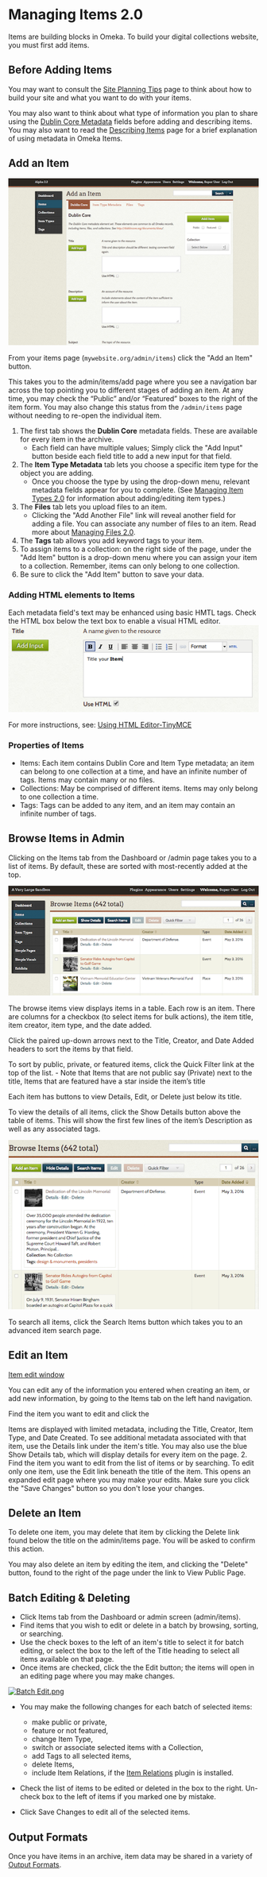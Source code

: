 Managing Items 2.0
==================


Items are building blocks in Omeka. To build your digital collections website, you must first add items.

Before Adding Items 
---------------------------------------------------------------

You may want to consult the [Site Planning Tips](/Site_Planning_Tips.md) page to think about how to build your site and what you want to do with your items.

You may also want to think about what type of information you plan to share using the [Dublin Core Metadata](http://dublincore.org/documents/usageguide/) fields before adding and describing items. You may also want to read the [Describing Items](/Describing_Items.md) page for a brief explanation of using metadata in Omeka Items.

Add an Item 
---------------------------------------------------------------

![Add Item.png](/doc_files/itemAdd.png)

From your items page (`mywebsite.org/admin/items`) click the "Add an Item" button.

This takes you to the admin/items/add page where you see a navigation bar across the top pointing you to different stages of adding an item. At any time, you may check the “Public” and/or “Featured” boxes to the right of the item form. You may also change this status from the `/admin/items` page without needing to re-open the individual item.
1.  The first tab shows the **Dublin Core** metadata fields. These are available for every item in the archive. 
    - Each field can have multiple values; Simply click the "Add Input" button beside each field title to add a new input for that field.
2.  The **Item Type Metadata** tab lets you choose a specific item type for the object you are adding. 
     - Once you choose the type by using the drop-down menu, relevant metadata fields appear for you to complete. (See [Managing Item Types 2.0](/Managing_Item_Types_2.0.md) for information about adding/editing item types.)
3.  The **Files** tab lets you upload files to an item. 
     - Clicking the "Add Another File" link will reveal another field for adding a file. You can associate any number of files to an item. Read more about [Managing Files 2.0](Managing_Files_2.0.md).
4.  The **Tags** tab allows you add keyword tags to your item.
5.  To assign items to a collection: on the right side of the page, under the "Add Item" button is a drop-down menu where you can assign your item to a collection. Remember, items can only belong to one collection.
6.  Be sure to click the "Add Item" button to save your data.

###  Adding HTML elements to Items

Each metadata field's text may be enhanced using basic HMTL tags. Check the HTML box below the text box to enable a visual HTML editor. 
![Item element with Use HTML box ticked](doc_files/itemHTML.png)

For more instructions, see:
[Using HTML Editor-TinyMCE](/Using_HTML_Editor-TinyMCE.md)

### Properties of Items

-   Items: Each item contains Dublin Core and Item Type metadata; an item can belong to one collection at a time, and have an infinite number of tags. Items may contain many or no files.
-   Collections: May be comprised of different items. Items may only belong to one collection a time.
-   Tags: Tags can be added to any item, and an item may contain an infinite number of tags.

Browse Items in Admin
-------------------------------------------------------------
Clicking on the Items tab from the Dashboard or /admin page takes you to a list of items. By default, these are sorted with most-recently added at the top.

![Browse items view](/doc_files/itemBrowse.png)

The browse items view displays items in a table. Each row is an item. There are columns for a checkbox (to select items for bulk actions), the item title, item creator, item type, and the date added. 

Click the paired up-down arrows next to the Title, Creator, and Date Added headers to sort the items by that field. 


To sort by public, private, or featured items, click the Quick     Filter link at the top of the list.
    -  Note that Items that are not public say (Private) next to the title, Items that are featured have a star inside the item’s title

Each item has buttons to view Details, Edit, or Delete just below its title. 

To view the details of all items, click the Show Details button above the table of items. This will show the first few lines of the item’s Description as well as any associated tags.

![Browse items with details shown](/doc_files/itemBrowseDet.png)

To search all items, click the Search Items button which takes you to an advanced item search page.

Edit an Item
--------------------------------------------------------------

[Item edit window](doc_files/itemEdit.png)

You can edit any of the information you entered when creating an item, or add new information, by going to the Items tab on the left hand navigation. 

Find the item you want to edit and click the 

Items are displayed with limited metadata, including the Title, Creator, Item Type, and Date Created. To see additional metadata associated with that item, use the Details link under the item's title. You may also use the blue Show Details tab, which will display details for every item on the page.
2.  Find the item you want to edit from the list of items or by searching. To edit only one item, use the Edit link beneath the title of the item. This opens an expanded edit page where you may make your edits. Make sure you click the "Save Changes" button so you don't lose your changes.

Delete an Item
----------------------------------------------------------------

To delete one item, you may delete that item by clicking the Delete link found below the title on the admin/items page. You will be asked to confirm this action.

You may also delete an item by editing the item, and clicking the "Delete" button, found to the right of the page under the link to View Public Page.

Batch Editing & Deleting
-------------------------------------------------------------------------------------------

-   Click Items tab from the Dashboard or admin screen (admin/items).
-   Find items that you wish to edit or delete in a batch by browsing, sorting, or searching.
-   Use the check boxes to the left of an item's title to select it for batch editing, or select the box to the left of the Title heading to select all items available on that page.
-   Once items are checked, click the the Edit button; the items will open in an editing page where you may make changes.

[![Batch Edit.png](https://omeka.org/c/images/f/f0/Batch_Edit.png)](https://omeka.org/codex/File:Batch_Edit.png)

-   You may make the following changes for each batch of selected items:
    -   make public or private,
    -   feature or not featured,
    -   change Item Type,
    -   switch or associate selected items with a Collection,
    -   add Tags to all selected items,
    -   delete Items,
    -   include Item Relations, if the [Item Relations](Plugins/ItemRelations.md) plugin is installed.

-   Check the list of items to be edited or deleted in the box to the right. Un-check box to the left of items if you marked one     by mistake.
-   Click Save Changes to edit all of the selected items.


Output Formats 
---------------------------------------------------------------------

Once you have items in an archive, item data may be shared in a variety of [Output Formats](Output_Formats.md).

